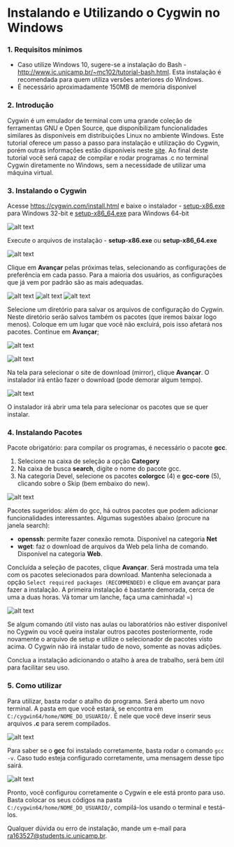 ﻿# Instalando e Utilizando o Cygwin no Windows

### 1. Requisitos mínimos

- Caso utilize Windows 10, sugere-se a instalação do Bash - http://www.ic.unicamp.br/~mc102/tutorial-bash.html. Esta instalação é recomendada para quem utiliza versões anteriores do Windows.
- É necessário aproximadamente 150MB de memória disponível

### 2. Introdução

Cygwin é um emulador de terminal com uma grande coleção de ferramentas GNU e Open Source, que disponibilizam funcionalidades similares às disponíveis em distribuições Linux no ambiente Windows. 
Este tutorial oferece um passo a passo para instalação e utilização do Cygwin, porém outras informações estão disponíveis neste [site](https://cygwin.com/install.html). Ao final deste tutorial você será capaz de compilar e rodar programas .c no terminal Cygwin diretamente no Windows, sem a necessidade de utilizar uma máquina virtual.

### 3. Instalando o Cygwin
Acesse https://cygwin.com/install.html e baixe o instalador - [setup-x86.exe](https://cygwin.com/setup-x86.exe) para Windows 32-bit e [setup-x86_64.exe](https://cygwin.com/setup-x86_64.exe) para Windows 64-bit

![alt text][img1]

Execute o arquivos de instalação - **setup-x86.exe** ou **setup-x86_64.exe**

![alt text][img2]

Clique em **Avançar** pelas próximas telas, selecionando as configurações de preferência em cada passo. Para a maioria dos usuários, as configurações que já vem por padrão são as mais adequadas.

![alt text][img3]
![alt text][img4]
![alt text][img5]

Selecione um diretório para salvar os arquivos de configuração do Cygwin. Neste diretório serão salvos também os pacotes (que iremos baixar logo menos). Coloque em um lugar que você não excluirá, pois isso afetará nos pacotes. Continue em **Avançar**;

![alt text][img6]

![alt text][img7]

Na tela para selecionar o site de download (mirror), clique **Avançar**. O instalador irá então fazer o download (pode demorar algum tempo).

![alt text][img8]

O instalador irá abrir uma tela para selecionar os pacotes que se quer instalar.

### 4. Instalando Pacotes

Pacote obrigatório: para compilar os programas, é necessário o pacote **gcc**.
1. Selecione na caixa de seleção a opção **Category**
2. Na caixa de busca **search**, digite o nome do pacote gcc. 
3. Na categoria Devel, selecione os pacotes **colorgcc** (4) e **gcc-core** (5), clicando sobre o Skip (bem embaixo do new).

![alt text][img9]

Pacotes sugeridos: além do gcc, há outros pacotes que podem adicionar funcionalidades interessantes. Algumas sugestões abaixo (procure na janela search):
- **openssh**: permite fazer conexão remota. Disponível na categoria **Net**
- **wget**: faz o download de arquivos da Web pela linha de comando. Disponível na categoria **Web**.

Concluída a seleção de pacotes, clique **Avançar**. Será mostrada uma tela com os pacotes selecionados para download. Mantenha selecionada a opção ``Select required packages (RECOMMENDED)`` e clique em avançar para fazer a instalação. A primeira instalação é bastante demorada, cerca de uma a duas horas. Vá tomar um lanche, faça uma caminhada! =)

![alt text][img10]

Se algum comando útil visto nas aulas ou laboratórios não estiver disponível no Cygwin ou você queira instalar outros pacotes posteriormente, rode novamente o arquivo de setup e utilize o selecionador de pacotes visto acima. O Cygwin não irá instalar tudo de novo, somente as novas adições.

Conclua a instalação adicionando o atalho à area de trabalho, será bem útil para facilitar seu uso.

### 5. Como utilizar

Para utilizar, basta rodar o atalho do programa. Será aberto um novo terminal. A pasta em que você estará, se encontra em `C:/cygwin64/home/NOME_DO_USUARIO/`. É nele que você deve inserir seus arquivos **.c** para serem compilados.

![alt text][img11]

Para saber se o **gcc** foi instalado corretamente, basta rodar o comando ``gcc -v``. Caso tudo esteja configurado corretamente, uma mensagem desse tipo sairá.

![alt text][img12]

Pronto, você configurou corretamente o Cygwin e ele está pronto para uso. Basta colocar os seus códigos na pasta `C:/cygwin64/home/NOME_DO_USUARIO/`, compilá-los usando o terminal e testá-los.

Qualquer dúvida ou erro de instalação, mande um e-mail para ra163527@students.ic.unicamp.br.

[img1]: imgs/img1.png ""
[img2]: imgs/img2.png ""
[img3]: imgs/img3.png ""
[img4]: imgs/img4.png ""
[img5]: imgs/img5.png ""
[img6]: imgs/img6.png ""
[img7]: imgs/img7.png ""
[img8]: imgs/img8.png ""
[img9]: imgs/img9.png ""
[img10]: imgs/img10.png ""
[img11]: imgs/img11.png ""
[img12]: imgs/img12.png ""
